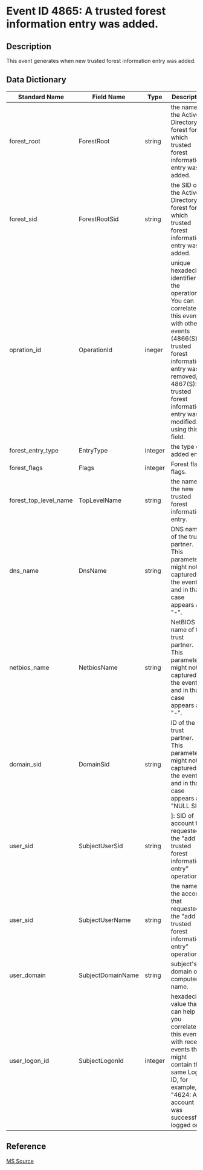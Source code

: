 # Event ID 4865: A trusted forest information entry was added.

## Description

This event generates when new trusted forest information entry was added.

## Data Dictionary

|Standard Name|Field Name|Type|Description|Sample Value|
|---|---|---|---|---|
|forest_root|ForestRoot|string|the name of the Active Directory forest for which trusted forest information entry was added.|Fabrikam.local|
|forest_sid|ForestRootSid|string|the SID of the Active Directory forest for which trusted forest information entry was added.|S-1-5-21-2703072690-1374247579-2643703677|
|opration_id|OperationId|ineger|unique hexadecimal identifier of the operation. You can correlate this event with other events (4866(S): A trusted forest information entry was removed, 4867(S): A trusted forest information entry was modified.) using this field.|0x648620|
|forest_entry_type|EntryType|integer|the type of added entry|2|
|forest_flags|Flags|integer|Forest flags flags.|0|
|forest_top_level_name|TopLevelName|string|the name of the new trusted forest information entry.|-|
|dns_name|DnsName|string|DNS name of the trust partner. This parameter might not be captured in the event, and in that case appears as "-".|Fabrikam.local|
|netbios_name|NetbiosName|string|NetBIOS name of the trust partner. This parameter might not be captured in the event, and in that case appears as "-".|FABRIKAM|
|domain_sid|DomainSid|string|ID of the trust partner. This parameter might not be captured in the event, and in that case appears as "NULL SID".|S-1-5-21-2703072690-1374247579-2643703677|
|user_sid|SubjectUserSid|string|]: SID of account that requested the "add a trusted forest information entry" operation.|S-1-5-21-3457937927-2839227994-823803824-1104|
|user_sid|SubjectUserName|string|the name of the account that requested the "add a trusted forest information entry" operation.|dadmin|
|user_domain|SubjectDomainName|string|subject's domain or computer name.|CONTOSO|
|user_logon_id|SubjectLogonId|integer|hexadecimal value that can help you correlate this event with recent events that might contain the same Logon ID, for example, "4624: An account was successfully logged on."|0x138eb0|

## Reference

[MS Source](https://github.com/MicrosoftDocs/windows-itpro-docs/blob/public/windows/security/threat-protection/auditing/event-4865.md)